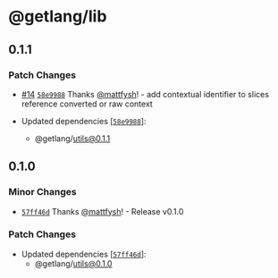 # @getlang/lib

## 0.1.1

### Patch Changes

- [#14](https://github.com/getlang-dev/get/pull/14) [`58e9988`](https://github.com/getlang-dev/get/commit/58e99887e39956ee1e3eaf669cb92fbfa188a022) Thanks [@mattfysh](https://github.com/mattfysh)! - add contextual identifier to slices reference converted or raw context

- Updated dependencies [[`58e9988`](https://github.com/getlang-dev/get/commit/58e99887e39956ee1e3eaf669cb92fbfa188a022)]:
  - @getlang/utils@0.1.1

## 0.1.0

### Minor Changes

- [`57ff46d`](https://github.com/getlang-dev/get/commit/57ff46d904484e3277ee7a8481cdf4cee4c3deb2) Thanks [@mattfysh](https://github.com/mattfysh)! - Release v0.1.0

### Patch Changes

- Updated dependencies [[`57ff46d`](https://github.com/getlang-dev/get/commit/57ff46d904484e3277ee7a8481cdf4cee4c3deb2)]:
  - @getlang/utils@0.1.0
